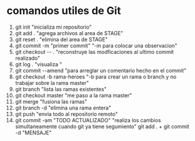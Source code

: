 # comandos utiles de Git

1.  git init "inicializa mi repositorio"
2.  git add .                            "agrega archivos al area de STAGE"
3.  git reset .                          "elimina del area de STAGE"
4.  git commit -m "primer commit"        "-m para colocar una observacion"
5.  git checkout -- .                    "reconstruye las modficaciones al ultimo commit realizado"
6.  git log .                            "visualiza "
7.  git commit --amend                   "para arreglar un comentario hecho en el commit"
8.  git checkout -b rama-heroes          "-b para crear un rama o branch y no trabajar sobre la rama master"
9.  git branch                           "lista las ramas existentes"
10. git checkout master                  "me paso a la rama master"
11. git merge <nombre de rama>           "fusiona las ramas"
12. git branch -d <nombre de rama>       "elimina una rama entera"
13. git push                             "envia todo al repositorio remoto"
14. git commit -am "TODO ACTUALIZADO"    "realiza los cambios simultaneamente cuando git ya tiene segumiento" git add . + git commit -d "MENSAJE"

